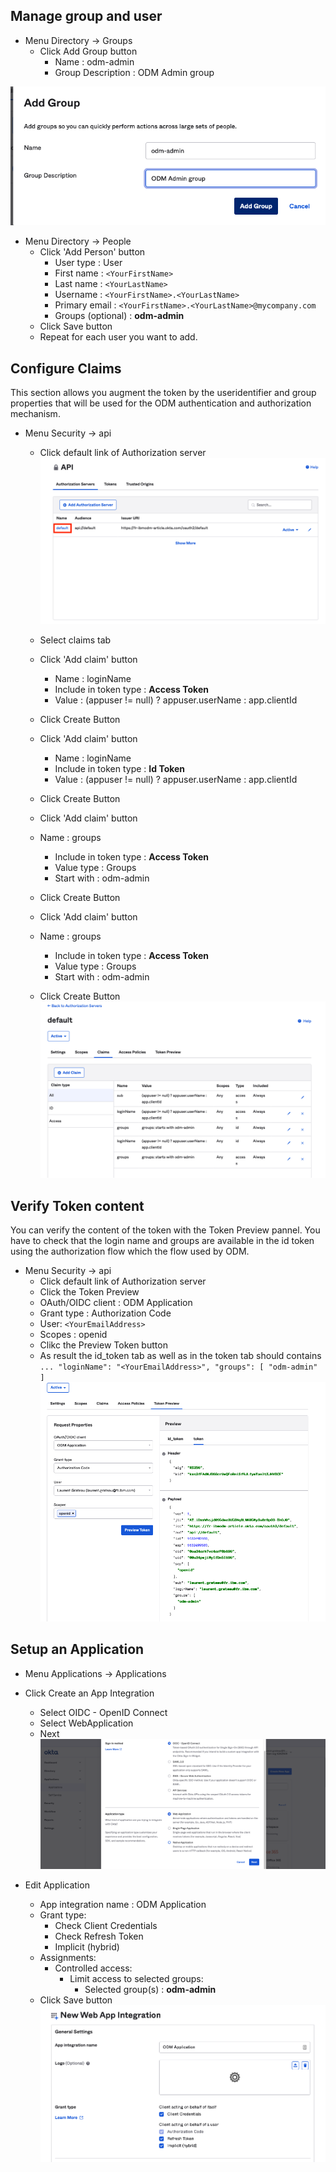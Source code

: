 
## Manage group and user
   * Menu Directory -> Groups
      * Click Add Group button
         * Name : odm-admin
         * Group Description : ODM Admin group

![Add Group](AddGroup.png)
        
   * Menu Directory -> People
      * Click 'Add Person' button
         * User type : User
         * First name : ``<YourFirstName>``
         * Last name : ``<YourLastName>``
         * Username : ``<YourFirstName>.<YourLastName>``
         * Primary email : ``<YourFirstName>.<YourLastName>@mycompany.com``
         * Groups (optional) : **odm-admin**
      * Click Save button 
      * Repeat for each user you want to add.

## Configure Claims
This section allows you augment the token by the useridentifier and group properties that will be used for the ODM authentication and authorization mechanism.
   * Menu Security -> api
      * Click default link of Authorization server
      ![Api Claim](ApiClaim.png)
      
      * Select claims tab
      * Click 'Add claim' button
        * Name : loginName
        * Include in token type : **Access Token**
        * Value : (appuser != null) ? appuser.userName : app.clientId
      * Click Create Button  
      * Click 'Add claim' button
        * Name : loginName
        * Include in token type : **Id Token**
        * Value : (appuser != null) ? appuser.userName : app.clientId
      * Click Create Button
      * Click 'Add claim' button
      * Name : groups
        * Include in token type : **Access Token**
        * Value type : Groups
        * Start with : odm-admin
      * Click Create Button
      * Click 'Add claim' button
      * Name : groups
        * Include in token type : **Access Token**
        * Value type : Groups
        * Start with : odm-admin
      * Click Create Button
      ![Add Claim Result](ResultAddClaims.png)

## Verify Token content
You can verify the content of the token with the Token Preview pannel. 
You have to check that the login name and groups are available in the id token using the authorization flow which the flow used by ODM.
* Menu Security -> api
   *  Click default link of Authorization server
   *  Click the Token Preview
     *  OAuth/OIDC client : ODM Application
     *  Grant type : Authorization Code
     *  User: ``<YourEmailAddress>``
     *  Scopes : openid
   *  Clikc the Preview Token button
   * As result the id_token tab as well as in the token tab should contains  
   ``...
   "loginName": "<YourEmailAddress>",
  "groups": [
    "odm-admin"
  ]``
  ![Token Preview](TokenPreview.png)
  
## Setup an Application 

   * Menu Applications -> Applications 
   * Click Create an App Integration
     * Select OIDC - OpenID Connect
     * Select WebApplication
     * Next
    ![Add Application](AddApplication.png)
    
   
   * Edit Application
     * App integration name : ODM Application
     * Grant type:
        * Check Client Credentials
        * Check Refresh Token
        * Implicit (hybrid) 
     * Assignments:
        * Controlled access:
           * Limit access to selected groups:
              * Selected group(s) : **odm-admin**    
     * Click Save button 
![New Web Application](NewWebAppIntegration.png)
